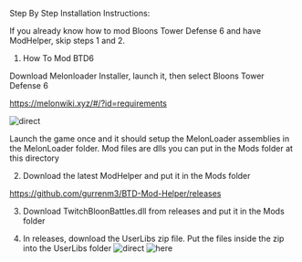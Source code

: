 Step By Step Installation Instructions:


If you already know how to mod Bloons Tower Defense 6 and have ModHelper, skip steps 1 and 2.


1. How To Mod BTD6


Download Melonloader Installer, launch it, then select Bloons Tower Defense 6

https://melonwiki.xyz/#/?id=requirements

![direct](https://github.com/user-attachments/assets/ff983def-774f-4beb-bed2-49d8a6902135)

Launch the game once and it should setup the MelonLoader assemblies in the MelonLoader folder.
Mod files are dlls you can put in the Mods folder at this directory


2. Download the latest ModHelper and put it in the Mods folder

 https://github.com/gurrenm3/BTD-Mod-Helper/releases

 

3. Download TwitchBloonBattles.dll from releases and put it in the Mods folder

   

4. In releases, download the UserLibs zip file. Put the files inside the zip into the UserLibs folder
![direct](https://github.com/user-attachments/assets/ee46e6bc-ba95-4f93-a1cd-b0fb54e244cd)
![here](https://github.com/user-attachments/assets/9a15704c-e28e-4660-90af-1aaf93906952)
